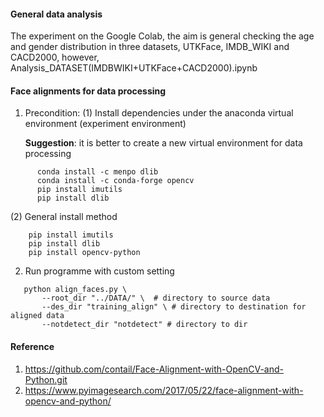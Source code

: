 #### General data analysis

The experiment on the Google Colab, the aim is general checking the age and gender distribution in three datasets, UTKFace, IMDB_WIKI and CACD2000, however,
Analysis_DATASET(IMDBWIKI+UTKFace+CACD2000).ipynb

#### Face alignments for data processing 

1. Precondition: 
   (1) Install dependencies under the anaconda virtual environment (experiment environment)
   
    <b> Suggestion</b>: it is better to create a new virtual environment for data processing
```
      conda install -c menpo dlib 
      conda install -c conda-forge opencv
      pip install imutils
      pip install dlib
```

   (2) General install method
```
    pip install imutils
    pip install dlib
    pip install opencv-python
```
    

2. Run programme with custom setting
```
   python align_faces.py \
       --root_dir "../DATA/" \  # directory to source data
       --des_dir "training_align" \ # directory to destination for aligned data
       --notdetect_dir "notdetect" # directory to dir

```

#### Reference
1. https://github.com/contail/Face-Alignment-with-OpenCV-and-Python.git
2. https://www.pyimagesearch.com/2017/05/22/face-alignment-with-opencv-and-python/
